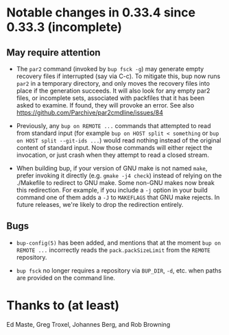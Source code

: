 Notable changes in 0.33.4 since 0.33.3 (incomplete)
===================================================

May require attention
---------------------

* The `par2` command (invoked by `bup fsck -g`) may generate empty
  recovery files if interrupted (say via C-c).  To mitigate this, bup
  now runs `par2` in a temporary directory, and only moves the
  recovery files into place if the generation succeeds.  It will also
  look for any empty par2 files, or incomplete sets, associated with
  packfiles that it has been asked to examine.  If found, they will
  provoke an error.  See also
  https://github.com/Parchive/par2cmdline/issues/84

* Previously, any `bup on REMOTE ...` commands that attempted to read
  from standard input (for example `bup on HOST split < something` or
  `bup on HOST split --git-ids ...`) would read nothing instead of the
  original content of standard input.  Now those commands will either
  reject the invocation, or just crash when they attempt to read a
  closed stream.

* When building bup, if your version of GNU make is not named `make`,
  prefer invoking it directly (e.g. `gmake -j4 check`) instead of
  relying on the ./Makefile to redirect to GNU make.  Some non-GNU
  makes now break this redirection.  For example, if you include a
  `-j` option in your build command one of them adds a `-J` to
  `MAKEFLAGS` that GNU make rejects.  In future releases, we're likely
  to drop the redirection entirely.

Bugs
----

* `bup-config(5)` has been added, and mentions that at the moment `bup
  on REMOTE ...` incorrectly reads the `pack.packSizeLimit` from the
  `REMOTE` repository.

* `bup fsck` no longer requires a repository via `BUP_DIR`, `-d`,
  etc. when paths are provided on the command line.

Thanks to (at least)
====================

Ed Maste, Greg Troxel, Johannes Berg, and Rob Browning
